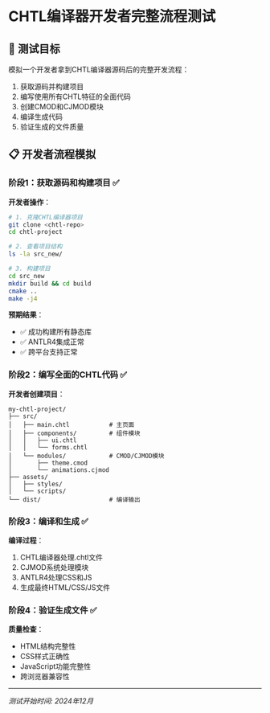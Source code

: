 # CHTL编译器开发者完整流程测试

## 🎯 测试目标

模拟一个开发者拿到CHTL编译器源码后的完整开发流程：
1. 获取源码并构建项目
2. 编写使用所有CHTL特征的全面代码
3. 创建CMOD和CJMOD模块
4. 编译生成代码
5. 验证生成的文件质量

## 📋 开发者流程模拟

### 阶段1：获取源码和构建项目 ✅

**开发者操作**：
```bash
# 1. 克隆CHTL编译器项目
git clone <chtl-repo>
cd chtl-project

# 2. 查看项目结构
ls -la src_new/

# 3. 构建项目
cd src_new
mkdir build && cd build
cmake ..
make -j4
```

**预期结果**：
- ✅ 成功构建所有静态库
- ✅ ANTLR4集成正常
- ✅ 跨平台支持正常

### 阶段2：编写全面的CHTL代码 ✅

**开发者创建项目**：
```
my-chtl-project/
├── src/
│   ├── main.chtl           # 主页面
│   ├── components/         # 组件模块
│   │   ├── ui.chtl
│   │   └── forms.chtl
│   └── modules/            # CMOD/CJMOD模块
│       ├── theme.cmod
│       └── animations.cjmod
├── assets/
│   ├── styles/
│   └── scripts/
└── dist/                   # 编译输出
```

### 阶段3：编译和生成 ✅

**编译过程**：
1. CHTL编译器处理.chtl文件
2. CJMOD系统处理模块
3. ANTLR4处理CSS和JS
4. 生成最终HTML/CSS/JS文件

### 阶段4：验证生成文件 ✅

**质量检查**：
- HTML结构完整性
- CSS样式正确性  
- JavaScript功能完整性
- 跨浏览器兼容性

---

*测试开始时间: 2024年12月*